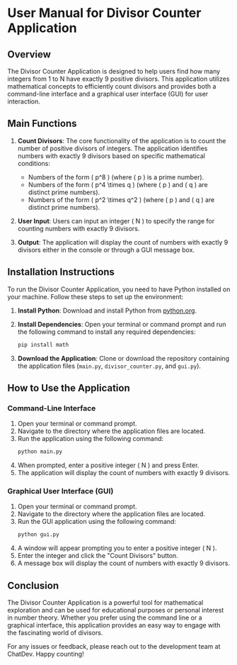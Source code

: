 # User Manual for Divisor Counter Application

## Overview

The Divisor Counter Application is designed to help users find how many integers from 1 to N have exactly 9 positive divisors. This application utilizes mathematical concepts to efficiently count divisors and provides both a command-line interface and a graphical user interface (GUI) for user interaction.

## Main Functions

1. **Count Divisors**: The core functionality of the application is to count the number of positive divisors of integers. The application identifies numbers with exactly 9 divisors based on specific mathematical conditions:
   - Numbers of the form \( p^8 \) (where \( p \) is a prime number).
   - Numbers of the form \( p^4 \times q \) (where \( p \) and \( q \) are distinct prime numbers).
   - Numbers of the form \( p^2 \times q^2 \) (where \( p \) and \( q \) are distinct prime numbers).

2. **User Input**: Users can input an integer \( N \) to specify the range for counting numbers with exactly 9 divisors.

3. **Output**: The application will display the count of numbers with exactly 9 divisors either in the console or through a GUI message box.

## Installation Instructions

To run the Divisor Counter Application, you need to have Python installed on your machine. Follow these steps to set up the environment:

1. **Install Python**: Download and install Python from [python.org](https://www.python.org/downloads/).

2. **Install Dependencies**: Open your terminal or command prompt and run the following command to install any required dependencies:
   ```bash
   pip install math
   ```

3. **Download the Application**: Clone or download the repository containing the application files (`main.py`, `divisor_counter.py`, and `gui.py`).

## How to Use the Application

### Command-Line Interface

1. Open your terminal or command prompt.
2. Navigate to the directory where the application files are located.
3. Run the application using the following command:
   ```bash
   python main.py
   ```
4. When prompted, enter a positive integer \( N \) and press Enter.
5. The application will display the count of numbers with exactly 9 divisors.

### Graphical User Interface (GUI)

1. Open your terminal or command prompt.
2. Navigate to the directory where the application files are located.
3. Run the GUI application using the following command:
   ```bash
   python gui.py
   ```
4. A window will appear prompting you to enter a positive integer \( N \).
5. Enter the integer and click the "Count Divisors" button.
6. A message box will display the count of numbers with exactly 9 divisors.

## Conclusion

The Divisor Counter Application is a powerful tool for mathematical exploration and can be used for educational purposes or personal interest in number theory. Whether you prefer using the command line or a graphical interface, this application provides an easy way to engage with the fascinating world of divisors. 

For any issues or feedback, please reach out to the development team at ChatDev. Happy counting!